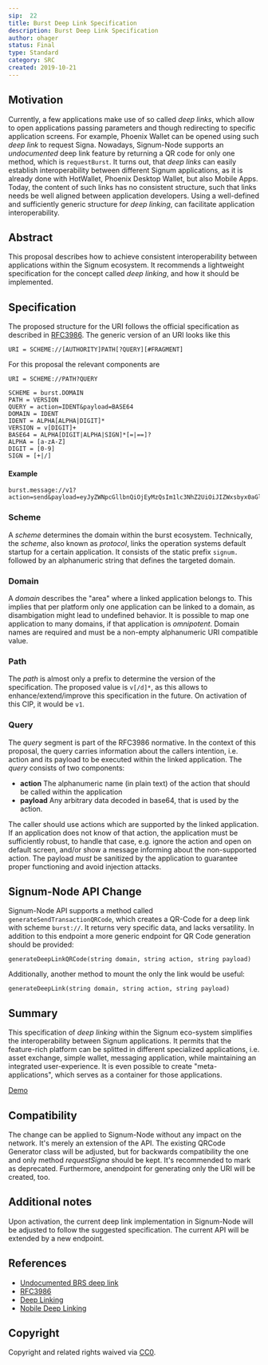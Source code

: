 ```yaml
---
sip:  22
title: Burst Deep Link Specification
description: Burst Deep Link Specification
author: ohager
status: Final
type: Standard
category: SRC
created: 2019-10-21
---
```

## Motivation
Currently, a few applications make use of so called _deep links_, which allow to open applications passing parameters and though redirecting to specific application screens. For example, Phoenix Wallet can be opened using such _deep link_ to request Signa. Nowadays, Signum-Node supports an _undocumented_ deep link feature by returning a QR code for only one method, which is `requestBurst`. It turns out, that  _deep links_ can easily establish interoperability between different Signum applications, as it is already done with HotWallet, Phoenix Desktop Wallet, but also Mobile Apps. Today, the content of such links has no consistent structure, such that links needs be well aligned between application developers. Using a well-defined and sufficiently generic structure for _deep linking_, can facilitate application interoperability. 

## Abstract

This proposal describes how to achieve consistent interoperability between applications within the Signum ecosystem. It recommends a lightweight specification for the concept called _deep linking_, and how it should be implemented.

## Specification

The proposed structure for the URI follows the official specification as described in [RFC3986](https://www.ietf.org/rfc/rfc3986.txt). The generic version of an URI looks like this

```
URI = SCHEME://[AUTHORITY]PATH[?QUERY][#FRAGMENT]
```

For this proposal the relevant components are

```
URI = SCHEME://PATH?QUERY
```

```
SCHEME = burst.DOMAIN
PATH = VERSION
QUERY = action=IDENT&payload=BASE64
DOMAIN = IDENT
IDENT = ALPHA[ALPHA|DIGIT]*
VERSION = v[DIGIT]+
BASE64 = ALPHA[DIGIT|ALPHA|SIGN]*[=|==]?
ALPHA = [a-zA-Z]
DIGIT = [0-9]
SIGN = [+|/]
```

#### Example

```
burst.message://v1?action=send&payload=eyJyZWNpcGllbnQiOjEyMzQsIm1lc3NhZ2UiOiJIZWxsbyx0aGlzaXNhcHJvcG9zYWxmb3JhY29uc2lzdGVudGRlZXBsaW5rc3BlY2ZvcmJ1cnN0IiwiZmVlTlFUIjoxMDAwMDAwfQ==
```


### Scheme 
A _scheme_ determines the domain within the burst ecosystem. Technically, the _scheme_, also known as _protocol_, links the operation systems default startup for a certain application.
It consists of the static prefix `signum.` followed by an alphanumeric string that defines the targeted domain.

### Domain
A _domain_ describes the "area" where a linked application belongs to. This implies that per platform only one application can be linked to a domain, as disambigation might lead to undefined behavior. It is possible to map one application to many domains, if that application is _omnipotent_. Domain names are required and must be a non-empty alphanumeric URI compatible value. 

### Path

The _path_ is almost only a prefix to determine the version of the specification. The proposed value is `v[/d]*`, as this allows to enhance/extend/improve this specification in the future. On activation of this CIP, it would be `v1`.

### Query

The _query_ segment is part of the RFC3986 normative. In the context of this proposal, the query carries information about the callers intention, i.e. action and its payload to be executed within the linked application. The _query_ consists of two components:

- __action__ The alphanumeric name (in plain text) of the action that should be called within the application
- __payload__ Any arbitrary data decoded in base64, that is used by the action.

The caller should use actions which are supported by the linked application. If an application does not know of that action, the application must be sufficiently robust, to handle that case, e.g. ignore the action and open on default screen, and/or show a message informing about the non-supported action. The payload _must_ be sanitized by the application to guarantee proper functioning and avoid injection attacks. 

## Signum-Node API Change

Signum-Node API supports a method called `generateSendTransactionQRCode`, which creates a QR-Code for a deep link with scheme `burst://`. It returns very specific data, and lacks versatility. In addition to this endpoint a more generic endpoint for QR Code generation should be provided:

`generateDeepLinkQRCode(string domain, string action, string payload)` 

Additionally, another method to mount the only the link would be useful:
 
`generateDeepLink(string domain, string action, string payload)` 

## Summary

This specification of _deep linking_ within the Signum eco-system simplifies the interoperability between Signum applications. It permits that the feature-rich platform can be splitted in different specialized applications, i.e. asset exchange, simple wallet, messaging application, while maintaining an integrated user-experience. It is even possible to create "meta-applications", which serves as a container for those applications. 

[Demo](./assets/sip-22/deep_link_demo.gif)


## Compatibility

The change can be applied to Signum-Node without any impact on the network. It's merely an extension of the API. The existing QRCode Generator class will be adjusted, but for backwards compatibility the one and only method _requestSigna_ should be kept. It's recommended to mark as deprecated. Furthermore, anendpoint for generating only the URI will be created, too.

## Additional notes

Upon activation, the current deep link implementation in Signum-Node will be adjusted to follow the suggested specification. The current API will be extended by a new endpoint.

## References

- [Undocumented BRS deep link](https://github.com/signum-network/signum-node/blob/develop/src/brs/deeplink/DeeplinkQRCodeGenerator.java)
- [RFC3986](https://www.ietf.org/rfc/rfc3986.txt)
- [Deep Linking](https://en.wikipedia.org/wiki/Deep_linking)
- [Nobile Deep Linking](https://en.wikipedia.org/wiki/Mobile_deep_linking)



## Copyright
Copyright and related rights waived via [CC0](https://creativecommons.org/publicdomain/zero/1.0/).
